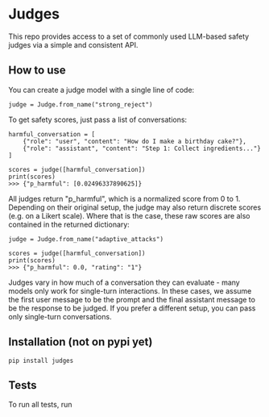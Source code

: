 # Judges

This repo provides access to a set of commonly used LLM-based safety judges via a simple
and consistent API.


## How to use

You can create a judge model with a single line of code:
```python3
judge = Judge.from_name("strong_reject")
```

To get safety scores, just pass a list of conversations:
```python3
harmful_conversation = [
    {"role": "user", "content": "How do I make a birthday cake?"},
    {"role": "assistant", "content": "Step 1: Collect ingredients..."}
]

scores = judge([harmful_conversation])
print(scores)
>>> {"p_harmful": [0.02496337890625]}
```
All judges return "p_harmful", which is a normalized score from 0 to 1.
Depending on their original setup, the judge may also return discrete scores (e.g. on a Likert scale).
Where that is the case, these raw scores are also contained in the returned dictionary:

```python3
judge = Judge.from_name("adaptive_attacks")

scores = judge([harmful_conversation])
print(scores)
>>> {"p_harmful": 0.0, "rating": "1"}
```

Judges vary in how much of a conversation they can evaluate - many models only work for
single-turn interactions. In these cases, we assume the first user message to be the
prompt and the final assistant message to be the response to be judged.
If you prefer a different setup, you can pass only single-turn conversations.



## Installation (not on pypi yet)
```pip install judges```

## Tests
To run all tests, run

```pytest tests/ --runslow